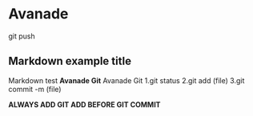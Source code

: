 # Avanade
git push

## Markdown example title
Markdown test
**Avanade Git** Avanade Git 
1.git status
2.git add (file)
3.git commit -m (file)

**ALWAYS ADD GIT ADD BEFORE GIT COMMIT** 

